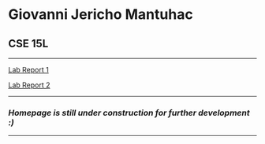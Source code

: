 # Giovanni Jericho Mantuhac

## CSE 15L
---
[Lab Report 1](https://gmantuhac.github.io/cse15l-lab-reports/lab-report-1-week-2.html)

[Lab Report 2](https://gmantuhac.github.io/cse15l-lab-reports/lab-report-2-week-4.html)

---
### ***Homepage is still under construction for further development :)*** 
---
